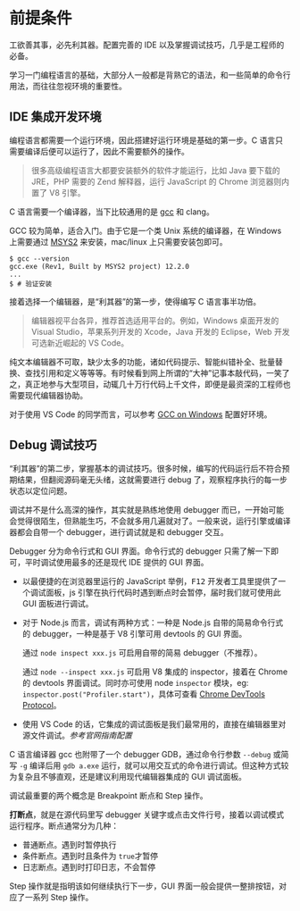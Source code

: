 # 前提条件

工欲善其事，必先利其器。配置完善的 IDE 以及掌握调试技巧，几乎是工程师的必备。

学习一门编程语言的基础，大部分人一般都是背熟它的语法，和一些简单的命令行用法，而往往忽视环境的重要性。

## IDE 集成开发环境

编程语言都需要一个运行环境，因此搭建好运行环境是基础的第一步。C 语言只需要编译后便可以运行了，因此不需要额外的操作。

> 很多高级编程语言大都要安装额外的软件才能运行，比如 Java 要下载的 JRE，PHP 需要的 Zend 解释器，运行 JavaScript 的 Chrome 浏览器则内置了 V8 引擎。

C 语言需要一个编译器，当下比较通用的是 [gcc](https://gcc.gnu.org/) 和 clang。

GCC 较为简单，适合入门。由于它是一个类 Unix 系统的编译器，在 Windows 上需要通过 [MSYS2](https://www.msys2.org/) 来安装，mac/linux 上只需要安装包即可。

```shell
$ gcc --version
gcc.exe (Rev1, Built by MSYS2 project) 12.2.0
...
$ # 验证安装
```

接着选择一个编辑器，是“利其器”的第一步，使得编写 C 语言事半功倍。

> 编辑器视平台各异，推荐首选适用平台的。例如，Windows 桌面开发的 Visual Studio，苹果系列开发的 Xcode，Java 开发的 Eclipse，Web 开发可选新近崛起的 VS Code。

纯文本编辑器不可取，缺少太多的功能，诸如代码提示、智能纠错补全、批量替换、查找引用和定义等等等。有时候看到网上所谓的“大神”记事本敲代码，一笑了之，真正地参与大型项目，动辄几十万行代码上千文件，即便是最资深的工程师也需要现代编辑器协助。

对于使用 VS Code 的同学而言，可以参考 [GCC on Windows](https://code.visualstudio.com/docs/cpp/config-mingw) 配置好环境。

## Debug 调试技巧

“利其器”的第二步，掌握基本的调试技巧。很多时候，编写的代码运行后不符合预期结果，但翻阅源码毫无头绪，这就需要进行 debug 了，观察程序执行的每一步状态以定位问题。

调试并不是什么高深的操作，其实就是熟练地使用 debugger 而已，一开始可能会觉得很陌生，但熟能生巧，不会就多用几遍就对了。一般来说，运行引擎或编译器都会自带一个 debugger，进行调试就是和 debugger 交互。

Debugger 分为命令行式和 GUI 界面。命令行式的 debugger 只需了解一下即可，平时调试使用最多的还是现代 IDE 提供的 GUI 界面。

+ 以最便捷的在浏览器里运行的 JavaScript 举例，<kbd>F12</kbd> 开发者工具里提供了一个调试面板，js 引擎在执行代码时遇到断点时会暂停，届时我们就可使用此 GUI 面板进行调试。

+ 对于 Node.js 而言，调试有两种方式：一种是 Node.js 自带的简易命令行式的 debugger，一种是基于 V8 引擎可用 devtools 的 GUI 界面。

  通过 `node inspect xxx.js` 可启用自带的简易 debugger（不推荐）。

  通过 `node --inspect xxx.js` 可启用 V8 集成的 inspector，接着在 Chrome 的 devtools 界面调试。同时亦可使用 node `inspector` 模块，eg: `inspector.post("Profiler.start")`，具体可查看 [Chrome DevTools Protocol](https://chromedevtools.github.io/devtools-protocol/)。

+ 使用 VS Code 的话，它集成的调试面板是我们最常用的，直接在编辑器里对源文件调试。*参考官网指南配置*

C 语言编译器 gcc 也附带了一个 debugger GDB，通过命令行参数 `--debug` 或简写 `-g` 编译后用 `gdb a.exe` 运行，就可以用交互式的命令进行调试。但这种方式较为复杂且不够直观，还是建议利用现代编辑器集成的 GUI 调试面板。

调试最重要的两个概念是 Breakpoint 断点和 Step 操作。

**打断点**，就是在源代码里写 debugger 关键字或点击文件行号，接着以调试模式运行程序。断点通常分为几种：

+ 普通断点。遇到时暂停执行
+ 条件断点。遇到时且条件为 `true`才暂停
+ 日志断点。遇到时打印日志，不会暂停

Step 操作就是指明该如何继续执行下一步，GUI 界面一般会提供一整排按钮，对应了一系列 Step 操作。
